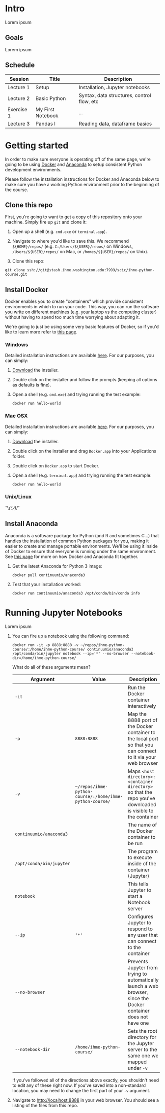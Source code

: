 Intro
=====
Lorem ipsum

Goals
-----
Lorem ipsum

Schedule
--------

| Session | Title | Description |
| --- | --- | --- |
| Lecture 1 | Setup | Installation, Jupyter notebooks |
| Lecture 2 | Basic Python | Syntax, data structures, control flow, etc |
| Exercise 1 | My First Notebook | ... |
| Lecture 3 | Pandas I | Reading data, dataframe basics |


Getting started
===============
In order to make sure everyone is operating off of the same page, we're going
to be using [Docker](https://www.docker.com/what-docker) and 
[Anaconda](https://www.continuum.io/anaconda-overview) to setup consistent
Python development environments.

Please follow the installation instructions for Docker and Anaconda below to
make sure you have a working Python environment prior to the beginning of the 
course.

Clone this repo
---------------
First, you're going to want to get a copy of this repository onto your machine.
Simply fire up `git` and clone it:

1. Open up a shell (e.g. `cmd.exe` or `terminal.app`).

2. Navigate to where you'd like to save this. We recommend `${HOME}/repos/` 
    (e.g. `C:/Users/${USER}/repos/` on Windows, `/Users/${USER}/repos/` on 
    Mac, or `/homes/${USER}/repos/` on Unix).

3. Clone this repo:
 
  ```
  git clone ssh://git@stash.ihme.washington.edu:7999/scic/ihme-python-course.git
  ```

Install Docker
--------------
Docker enables you to create "containers" which provide consistent environments
in which to run your code. This way, you can run the software you write on 
different machines (e.g. your laptop vs the computing cluster) without 
having to spend too much time worrying about adapting it.

We're going to just be using some very basic features of Docker, so if you'd
like to learn more refer to 
[this page](https://docs.docker.com/engine/understanding-docker/).

### Windows
Detailed installation instructions are available
[here](https://docs.docker.com/docker-for-windows/). For our purposes, you can
simply:

1. [Download](https://download.docker.com/win/stable/InstallDocker.msi) the
    installer.

2. Double click on the installer and follow the prompts (keeping all options 
    as defaults is fine).

3. Open a shell (e.g. `cmd.exe`) and trying running the test example:
 
    ```
    docker run hello-world
    ```

### Mac OSX
Detailed installation instructions are available
[here](https://docs.docker.com/docker-for-mac/). For our purposes, you can
simply:

1. [Download](https://download.docker.com/mac/stable/Docker.dmg) the installer.

2. Double click on the installer and drag `Docker.app` into your Applications
    folder.

3. Double click on `Docker.app` to start Docker.

4. Open a shell (e.g. `terminal.app`) and trying running the test example:
 
    ```
    docker run hello-world
    ```

### Unix/Linux
¯\\_(ツ)_/¯



Install Anaconda
----------------
Anaconda is a software package for Python (and R and sometimes C...) that
handles the installation of common Python packages for you, making it easier
to create and manage portable environments. We'll be using it inside of Docker
to ensure that everyone is running under the same environment. See 
[this page](https://www.continuum.io/blog/developer-blog/anaconda-and-docker-better-together-reproducible-data-science) for more on how
Docker and Anaconda fit together.

1. Get the latest Anaconda for Python 3 image:

    ```
    docker pull continuumio/anaconda3
    ```

2. Test that your installation worked:

    ```
    docker run continuumio/anaconda3 /opt/conda/bin/conda info
    ```

Running Jupyter Notebooks
=========================
Lorem ipsum

1. You can fire up a notebook using the following command:

    ```
    docker run -it -p 8888:8888 -v ~/repos/ihme-python-course/:/home/ihme-python-course/ continuumio/anaconda3 /opt/conda/bin/jupyter notebook --ip='*' --no-browser --notebook-dir=/home/ihme-python-course/
    ```

    What do all of these arguments mean?
    
    | Argument | Value | Description |
    | --- | --- | --- |
    | `-it` | | Run the Docker container interactively |
    | `-p` | `8888:8888` | Map the 8888 port of the Docker container to the local port so that you can connect to it via your web browser |
    | `-v` | `~/repos/ihme-python-course/:/home/ihme-python-course/` | Maps `<host directory>:<container directory>` so that the repo you've downloaded is visible to the container |
    | `continuumio/anaconda3` | | The name of the Docker container to be run |
    | `/opt/conda/bin/jupyter` | | The program to execute inside of the container (Jupyter) |
    | `notebook` | | This tells Jupyter to start a Notebook server |
    | `--ip` | `'*'` | Configures Jupyter to respond to any user that can connect to the container |
    | `--no-browser` | | Prevents Jupyter from trying to automatically launch a web browser, since the Docker container does not have one |
    | `--notebook-dir` | `/home/ihme-python-course/` | Sets the root directory for the Jupyter server to the same one we mapped under `-v` |

    If you've followed all of the directions above exactly, you shouldn't need 
    to edit any of these right now. If you've saved into a non-standard
    location, you may need to change the first part of your `-v` argument.

2. Navigate to [http://localhost:8888](http://localhost:8888) in your web 
    browser. You should see a listing of the files from this repo.



